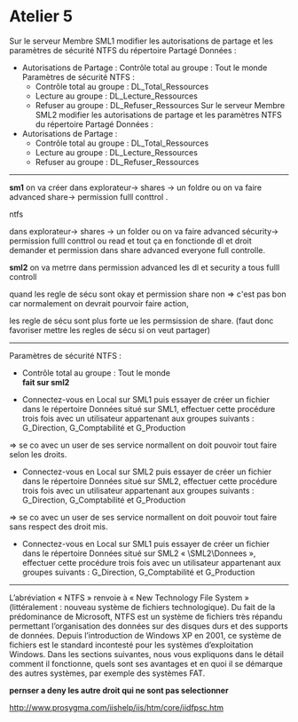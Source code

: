 # Atelier 5

Sur le serveur Membre SML1 modifier les autorisations de partage et les paramètres de sécurité NTFS du répertoire Partagé Données :
  - Autorisations de Partage : 
     Contrôle total au groupe : Tout le monde
  Paramètres de sécurité NTFS : 
    - Contrôle total au groupe : DL_Total_Ressources
    - Lecture au groupe :  DL_Lecture_Ressources
    - Refuser au groupe : DL_Refuser_Ressources
Sur le serveur Membre SML2 modifier les autorisations de partage et les paramètres NTFS du répertoire Partagé Données :
  - Autorisations de Partage : 
    -  Contrôle total au groupe : DL_Total_Ressources
    -  Lecture au groupe : DL_Lecture_Ressources
    - Refuser au groupe : DL_Refuser_Ressources


------

**sm1**
on va créer dans explorateur-> shares -> un foldre ou on va faire advanced share-> permission fulll conttrol .

ntfs  

dans explorateur-> shares -> un folder ou on va faire advanced sécurity-> permission fulll conttrol ou read et tout ça en fonctionde dl et droit demander et permission dans share advanced everyone full controlle.

**sml2**
on va metrre dans permission advanced les dl et security a tous fulll controll


quand les regle de sécu sont okay et permission share non  => c'est pas bon car normalement on devrait pourvoir faire action, 

les regle de sécu sont plus forte ue les permsission de share. (faut donc favoriser mettre les regles de sécu si on veut partager) 

------


Paramètres de sécurité NTFS : 
 - Contrôle total au groupe : Tout le monde </br>
**fait sur sml2**

- Connectez-vous en Local sur SML1 puis essayer de créer un fichier dans le répertoire Données situé sur SML1, effectuer cette procédure trois fois avec un utilisateur appartenant aux groupes suivants : G_Direction, G_Comptabilité et G_Production

=> se co avec un user de ses service normallent on doit pouvoir tout faire selon les droits.

- Connectez-vous en Local sur SML2 puis essayer de créer un fichier dans le répertoire Données situé sur SML2, effectuer cette procédure trois fois avec un utilisateur appartenant aux groupes suivants : G_Direction, G_Comptabilité et G_Production 


=> se co avec un user de ses service normallent on doit pouvoir tout faire sans respect des droit mis.

- Connectez-vous en Local sur SML1 puis essayer de créer un fichier dans le répertoire Données situé sur SML2 « \\SML2\Donnees », effectuer cette procédure trois fois avec un utilisateur appartenant aux groupes suivants : G_Direction, G_Comptabilité et G_Production 

------------
L’abréviation « NTFS » renvoie à « New Technology File System » (littéralement : nouveau système de fichiers technologique). Du fait de la prédominance de Microsoft, NTFS est un système de fichiers très répandu permettant l’organisation des données sur des disques durs et des supports de données. Depuis l’introduction de Windows XP en 2001, ce système de fichiers est le standard incontesté pour les systèmes d’exploitation Windows. Dans les sections suivantes, nous vous expliquons dans le détail comment il fonctionne, quels sont ses avantages et en quoi il se démarque des autres systèmes, par exemple des systèmes FAT.

**pernser a deny les autre droit qui ne sont pas selectionner**

http://www.prosygma.com/iishelp/iis/htm/core/iidfpsc.htm 
